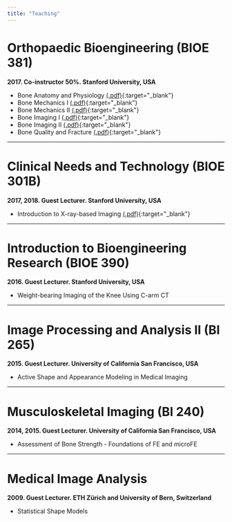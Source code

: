 ```yaml
--- 
title: "Teaching"
---
```



# Orthopaedic Bioengineering (BIOE 381) 
**2017. Co-instructor 50%. Stanford University, USA**

* Bone Anatomy and Physiology [(.pdf)](attachments/BIOE381_1.pdf){:target="_blank"}   
* Bone Mechanics I [(.pdf)](attachments/BIOE381_2.pdf){:target="_blank"}   
* Bone Mechanics II [(.pdf)](attachments/BIOE381_3.pdf){:target="_blank"}    
* Bone Imaging I [(.pdf)](attachments/BIOE381_4.pdf){:target="_blank"}    
* Bone Imaging II  [(.pdf)](attachments/BIOE381_5.pdf){:target="_blank"}    
* Bone Quality and Fracture  [(.pdf)](attachments/BIOE381_6.pdf){:target="_blank"}


---


# Clinical Needs and Technology (BIOE 301B)
**2017, 2018. Guest Lecturer. Stanford University, USA**

* Introduction to X-ray-based Imaging [(.pdf)](attachments/BIO301B.pdf){:target="_blank"} 

---


# Introduction to Bioengineering Research (BIOE 390)
**2016. Guest Lecturer. Stanford University, USA**

* Weight-bearing Imaging of the Knee Using C-arm CT

---


# Image Processing and Analysis II (BI 265)
**2015.	Guest Lecturer. University of California San Francisco, USA**

* Active Shape and Appearance Modeling in Medical Imaging

---


# Musculoskeletal Imaging (BI 240)
**2014, 2015. Guest Lecturer. University of California San Francisco, USA**

* Assessment of Bone Strength - Foundations of FE and microFE

---


# Medical Image Analysis
**2009. Guest Lecturer. ETH Zürich and University of Bern, Switzerland**  

* Statistical Shape Models
